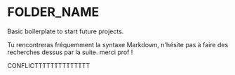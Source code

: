 
# FOLDER_NAME

Basic boilerplate to start future projects.

Tu rencontreras fréquemment la syntaxe Markdown, n'hésite pas à faire des recherches dessus par la suite.
merci prof !

CONFLICTTTTTTTTTTTTTT